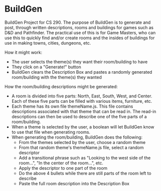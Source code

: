 # BuildGen
BuildGen Project for CS 290. The purpose of BuildGen is to generate and post, through written descriptions, rooms and buildings for games such as D&amp;D and Pathfinder. The practical use of this is for Game Masters, who can use this to quickly find and/or create rooms and the insides of buildings for use in making towns, cities, dungeons, etc.

How it might work:
  * The user selects the theme(s) they want their room/building to have
  * They click on a "Generate!" button
  * BuildGen clears the Description Box and pastes a randomly generated room/building with the theme(s) they wanted

How the room/building descriptions might be generated:
  * A room is divided into five parts: North, East, South, West, and Center. Each of these five parts can be filled with various items, furniture, etc.
  * Each theme has its own file themeName.js. This file contains descriptions associated with that theme that can be read in. The read-in descriptions can then be used to describe one of the five parts of a room/building.
  * When a theme is selected by the user, a boolean will let BuildGen know to use that file when generating rooms.
  * When generating the room/building, BuildGen does the following:
      * From the themes selected by the user, choose a random theme
      * From that random theme's themeName.js file, select a random descriptor
      * Add a transitional phrase such as "Looking to the west side of the room...", "In the center of the room...", etc.
      * Apply the descriptor to one part of the room
      * Do the above 4 bullets while there are still parts of the room left to describe
      * Paste the full room description into the Description Box
